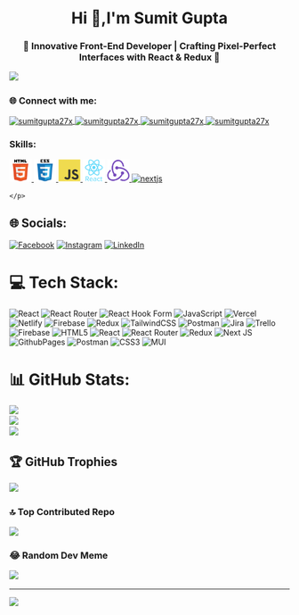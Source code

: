 <h1 align="center">Hi 👋,I'm Sumit Gupta</h1>
<h3 align="center">🚀 Innovative Front-End Developer | Crafting Pixel-Perfect Interfaces with React & Redux 🎨</h3>

[![](https://visitcount.itsvg.in/api?id=sumit27x&icon=1&color=1)](https://visitcount.itsvg.in)

<h3 align="left"> 🌐 Connect with me:</h3>
    <p align="left">
      <a href="https://linkedin.com/in/sumitgupta27x" target="blank">
          <img align="center"
          src="https://raw.githubusercontent.com/rahuldkjain/github-profile-readme-generator/master/src/images/icons/Social/linked-in-alt.svg" alt="sumitgupta27x" height="30" width="40"/>
      </a>
      <a href="https://linkedin.com/in/sumitgupta27x" target="blank">
          <img align="center"
          src="https://raw.githubusercontent.com/rahuldkjain/github-profile-readme-generator/master/src/images/icons/Social/twitter.svg"
          alt="sumitgupta27x" height="30" width="40"/>
      </a>
      <a href="https://linkedin.com/in/sumitgupta27x" target="blank">
          <img align="center"
          src="https://raw.githubusercontent.com/rahuldkjain/github-profile-readme-generator/master/src/images/icons/Social/instagram.svg"
          alt="sumitgupta27x" height="30" width="40"/>
      </a>
      <a href="https://linkedin.com/in/sumitgupta27x" target="blank">
          <img align="center"
          src="https://raw.githubusercontent.com/rahuldkjain/github-profile-readme-generator/master/src/images/icons/Social/youtube.svg"
          alt="sumitgupta27x" height="30" width="40"/>
      </a>
    </p>

   <h3 align="left">Skills:</h3>
    <p align="left">
      <a href="https://www.w3.org/html/" target="_blank" rel="noreferrer">
        <img src="https://raw.githubusercontent.com/devicons/devicon/master/icons/html5/html5-original-wordmark.svg"
          alt="html5" width="40" height="40"/>
      </a>
      <a href="https://www.w3schools.com/css/" target="_blank" rel="noreferrer">
        <img
          src="https://raw.githubusercontent.com/devicons/devicon/master/icons/css3/css3-original-wordmark.svg"
          alt="css3" width="40" height="40"/>
      </a>
      <a href="https://developer.mozilla.org/en-US/docs/Web/JavaScript" target="_blank" rel="noreferrer">
        <img
          src="https://raw.githubusercontent.com/devicons/devicon/master/icons/javascript/javascript-original.svg"
          alt="javascript" width="40" height="40"/>
      </a>
      <a href="https://reactjs.org/" target="_blank" rel="noreferrer">
        <img
          src="https://raw.githubusercontent.com/devicons/devicon/master/icons/react/react-original-wordmark.svg"
          alt="react" width="40" height="40"/>
      </a>
      <a href="https://redux.js.org" target="_blank" rel="noreferrer">
        <img
          src="https://raw.githubusercontent.com/devicons/devicon/master/icons/redux/redux-original.svg"
          alt="redux" width="40" height="40"/>
      </a>
      <a href="https://nextjs.org/" target="_blank" rel="noreferrer">
        <img
          src="https://cdn.worldvectorlogo.com/logos/nextjs-2.svg"
          alt="nextjs" width="40" height="40"/>
      </a>
    </p>


    </p>

    
## 🌐 Socials:
[![Facebook](https://img.shields.io/badge/Facebook-%231877F2.svg?logo=Facebook&logoColor=white)](https://facebook.com/sumitgupta) [![Instagram](https://img.shields.io/badge/Instagram-%23E4405F.svg?logo=Instagram&logoColor=white)](https://instagram.com/_gangster.x) [![LinkedIn](https://img.shields.io/badge/LinkedIn-%230077B5.svg?logo=linkedin&logoColor=white)](https://linkedin.com/in/sumitgupta27x)       
# 💻 Tech Stack:
![React](https://img.shields.io/badge/react-%2320232a.svg?style=for-the-badge&logo=react&logoColor=%2361DAFB) ![React Router](https://img.shields.io/badge/React_Router-CA4245?style=for-the-badge&logo=react-router&logoColor=white) ![React Hook Form](https://img.shields.io/badge/React%20Hook%20Form-%23EC5990.svg?style=for-the-badge&logo=reacthookform&logoColor=white) ![JavaScript](https://img.shields.io/badge/javascript-%23323330.svg?style=for-the-badge&logo=javascript&logoColor=%23F7DF1E) ![Vercel](https://img.shields.io/badge/vercel-%23000000.svg?style=for-the-badge&logo=vercel&logoColor=white) ![Netlify](https://img.shields.io/badge/netlify-%23000000.svg?style=for-the-badge&logo=netlify&logoColor=#00C7B7) ![Firebase](https://img.shields.io/badge/firebase-%23039BE5.svg?style=for-the-badge&logo=firebase) ![Redux](https://img.shields.io/badge/redux-%23593d88.svg?style=for-the-badge&logo=redux&logoColor=white) ![TailwindCSS](https://img.shields.io/badge/tailwindcss-%2338B2AC.svg?style=for-the-badge&logo=tailwind-css&logoColor=white) ![Postman](https://img.shields.io/badge/Postman-FF6C37?style=for-the-badge&logo=postman&logoColor=white) ![Jira](https://img.shields.io/badge/jira-%230A0FFF.svg?style=for-the-badge&logo=jira&logoColor=white) ![Trello](https://img.shields.io/badge/Trello-%23026AA7.svg?style=for-the-badge&logo=Trello&logoColor=white) ![Firebase](https://img.shields.io/badge/Firebase-039BE5?style=for-the-badge&logo=Firebase&logoColor=white) ![HTML5](https://img.shields.io/badge/html5-%23E34F26.svg?style=for-the-badge&logo=html5&logoColor=white) ![React](https://img.shields.io/badge/react-%2320232a.svg?style=for-the-badge&logo=react&logoColor=%2361DAFB) ![React Router](https://img.shields.io/badge/React_Router-CA4245?style=for-the-badge&logo=react-router&logoColor=white) ![Redux](https://img.shields.io/badge/redux-%23593d88.svg?style=for-the-badge&logo=redux&logoColor=white) ![Next JS](https://img.shields.io/badge/Next-black?style=for-the-badge&logo=next.js&logoColor=white) ![GithubPages](https://img.shields.io/badge/github%20pages-121013?style=for-the-badge&logo=github&logoColor=white) ![Postman](https://img.shields.io/badge/Postman-FF6C37?style=for-the-badge&logo=postman&logoColor=white) ![CSS3](https://img.shields.io/badge/css3-%231572B6.svg?style=for-the-badge&logo=css3&logoColor=white) ![MUI](https://img.shields.io/badge/MUI-%230081CB.svg?style=for-the-badge&logo=mui&logoColor=white)

# 📊 GitHub Stats:
![](https://github-readme-stats.vercel.app/api?username=sumit27x&theme=react&hide_border=false&include_all_commits=true&count_private=true)<br/>
![](https://github-readme-streak-stats.herokuapp.com/?user=sumit27x&theme=react&hide_border=false)<br/>
![](https://github-readme-stats.vercel.app/api/top-langs/?username=sumit27x&theme=react&hide_border=false&include_all_commits=true&count_private=true&layout=compact)

## 🏆 GitHub Trophies
![](https://github-profile-trophy.vercel.app/?username=sumit27x&theme=algolia&no-frame=false&no-bg=false&margin-w=4)

### 🔝 Top Contributed Repo
![](https://github-contributor-stats.vercel.app/api?username=sumit27x&limit=5&theme=algolia&combine_all_yearly_contributions=true)

### 😂 Random Dev Meme
<img src='https://randommeme-five.vercel.app/' style="height: 400px;"/>

---
[![](https://visitcount.itsvg.in/api?id=sumit27x&icon=1&color=1)](https://visitcount.itsvg.in)

<!-- Proudly created with GPRM ( https://gprm.itsvg.in ) -->
